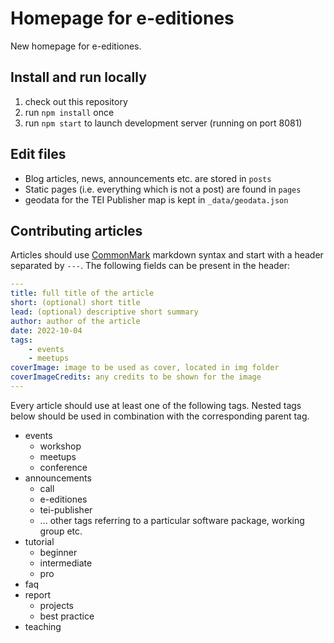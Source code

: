 # Homepage for e-editiones

New homepage for e-editiones.

## Install and run locally

1. check out this repository
2. run `npm install` once
3. run `npm start` to launch development server (running on port 8081)

## Edit files

* Blog articles, news, announcements etc. are stored in `posts`
* Static pages (i.e. everything which is not a post) are found in `pages`
* geodata for the TEI Publisher map is kept in `_data/geodata.json`

## Contributing articles

Articles should use [CommonMark](https://spec.commonmark.org/) markdown syntax and start with a header separated by `---`. The following fields can be present in the header:

```yaml
---
title: full title of the article
short: (optional) short title
lead: (optional) descriptive short summary
author: author of the article
date: 2022-10-04
tags:
    - events
    - meetups
coverImage: image to be used as cover, located in img folder
coverImageCredits: any credits to be shown for the image
---
```

Every article should use at least one of the following tags. Nested tags below should be used in combination with the corresponding parent tag.

* events
  * workshop
  * meetups
  * conference
* announcements
  * call
  * e-editiones
  * tei-publisher
  * ... other tags referring to a particular software package, working group etc.
* tutorial
  * beginner
  * intermediate
  * pro
* faq
* report
  * projects
  * best practice
* teaching